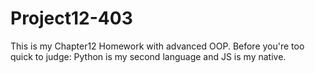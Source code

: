 # Project12-403
This is my Chapter12 Homework with advanced OOP. Before you're too quick to judge: Python is my second language and JS is my native.
